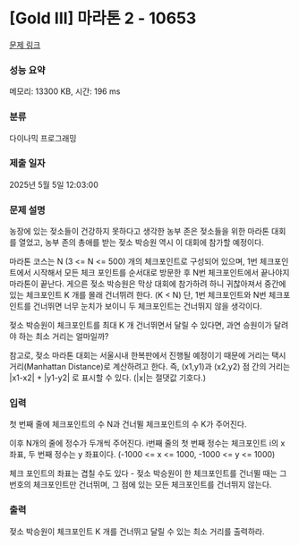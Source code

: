 # [Gold III] 마라톤 2 - 10653 

[문제 링크](https://www.acmicpc.net/problem/10653) 

### 성능 요약

메모리: 13300 KB, 시간: 196 ms

### 분류

다이나믹 프로그래밍

### 제출 일자

2025년 5월 5일 12:03:00

### 문제 설명

<p>농장에 있는 젖소들이 건강하지 못하다고 생각한 농부 존은 젖소들을 위한 마라톤 대회를 열었고, 농부 존의 총애를 받는 젖소 박승원 역시 이 대회에 참가할 예정이다.</p>

<p>마라톤 코스는 N (3 <= N <= 500) 개의 체크포인트로 구성되어 있으며, 1번 체크포인트에서 시작해서 모든 체크 포인트를 순서대로 방문한 후 N번 체크포인트에서 끝나야지 마라톤이 끝난다. 게으른 젖소 박승원은 막상 대회에 참가하려 하니 귀찮아져서 중간에 있는 체크포인트 K 개를 몰래 건너뛰려 한다. (K < N) 단, 1번 체크포인트와 N번 체크포인트를 건너뛰면 너무 눈치가 보이니 두 체크포인트는 건너뛰지 않을 생각이다.</p>

<p>젖소 박승원이 체크포인트를 최대 K 개 건너뛰면서 달릴 수 있다면, 과연 승원이가 달려야 하는 최소 거리는 얼마일까?</p>

<p>참고로, 젖소 마라톤 대회는 서울시내 한복판에서 진행될 예정이기 때문에 거리는 택시 거리(Manhattan Distance)로 계산하려고 한다. 즉, (x1,y1)과 (x2,y2) 점 간의 거리는 |x1-x2| + |y1-y2| 로 표시할 수 있다. (|x|는 절댓값 기호다.)</p>

### 입력 

 <p>첫 번째 줄에 체크포인트의 수 N과 건너뛸 체크포인트의 수 K가 주어진다.</p>

<p>이후 N개의 줄에 정수가 두개씩 주어진다. i번째 줄의 첫 번째 정수는 체크포인트 i의 x 좌표, 두 번째 정수는 y 좌표이다. (-1000 <= x <= 1000, -1000 <= y <= 1000)</p>

<p>체크 포인트의 좌표는 겹칠 수도 있다 - 젖소 박승원이 한 체크포인트를 건너뛸 때는 그 번호의 체크포인트만 건너뛰며, 그 점에 있는 모든 체크포인트를 건너뛰지 않는다.</p>

### 출력 

 <p>젖소 박승원이 체크포인트 K 개를 건너뛰고 달릴 수 있는 최소 거리를 출력하라.</p>

